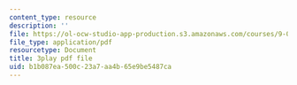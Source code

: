 ```yaml
---
content_type: resource
description: ''
file: https://ol-ocw-studio-app-production.s3.amazonaws.com/courses/9-00sc-introduction-to-psychology-fall-2011/b1b087ea500c23a7aa4b65e9be5487ca_yBYebcVw8Zk.pdf
file_type: application/pdf
resourcetype: Document
title: 3play pdf file
uid: b1b087ea-500c-23a7-aa4b-65e9be5487ca
---
```

